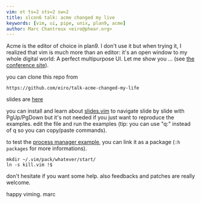 ```yaml
---
vim: et ts=2 sts=2 sw=2
title: slcon6 talk: acme changed my live
keywords: [vim, ui, pipe, unix, plan9, acme]
author: Marc Chantreux <eiro@phear.org>
---
```


Acme is the editor of choice in plan9. I don't use it but when
trying it, I realized that vim is much more than an editor: it's an
open window to my whole digital world: A perfect multipurpose UI.
Let me show you ...
(see [the conference site](http://suckless.org/conferences/2019)).

you can clone this repo from

    https://github.com/eiro/talk-acme-changed-my-life

slides are [here](my.slides)

you can install and learn about
[slides.vim](https://github.com/eiro/slides.vim) to navigate
slide by slide with PgUp/PgDown but it's not needed if you just want to
reproduce the examples. edit the file and run the examples
(tip: you can use "q:" instead of q so you can copy/paste commands).

to test the [process manager example](kill.vim), you can link it as a package
(`:h packages` for more informations).

    mkdir ~/.vim/pack/whatever/start/
    ln -s kill.vim !$

don't hesitate if you want some help. also feedbacks and patches are really
welcome.

happy viming.
marc
